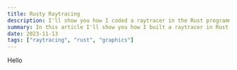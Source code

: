 ```yaml
---
title: Rusty Raytracing
description: I'll show you how I coded a raytracer in the Rust programming language from scratch.
summary: In this article I'll show you how I built a raytracer in Rust
date: 2023-11-13
tags: ["raytracing", "rust", "graphics"]
---
```


Hello
